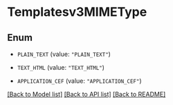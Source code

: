 # Templatesv3MIMEType

## Enum


* `PLAIN_TEXT` (value: `"PLAIN_TEXT"`)

* `TEXT_HTML` (value: `"TEXT_HTML"`)

* `APPLICATION_CEF` (value: `"APPLICATION_CEF"`)


[[Back to Model list]](../README.md#documentation-for-models) [[Back to API list]](../README.md#documentation-for-api-endpoints) [[Back to README]](../README.md)


